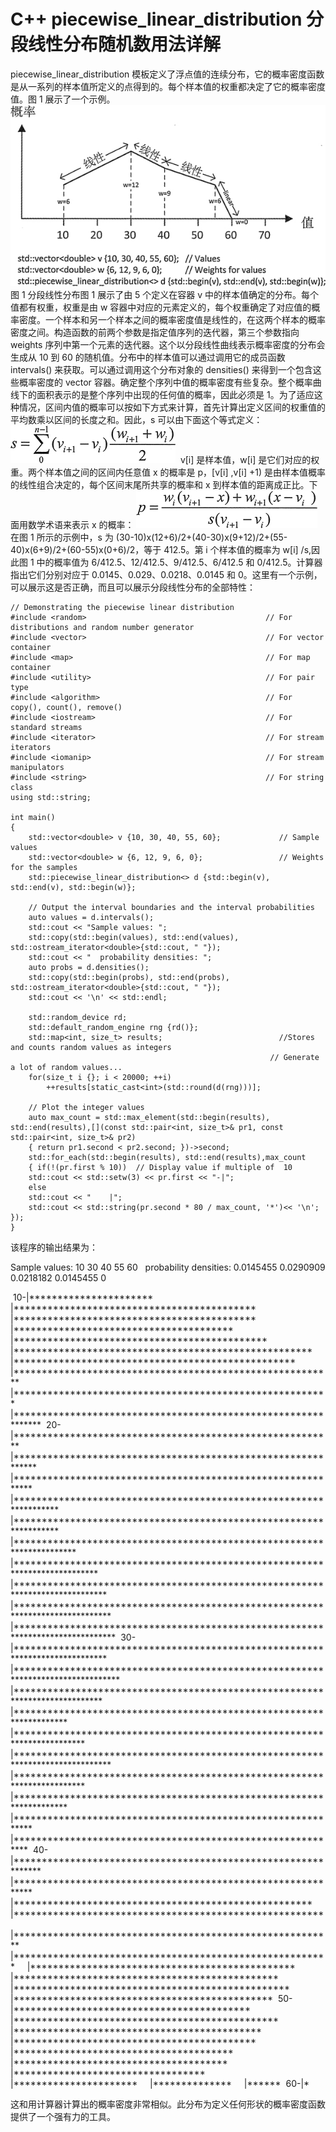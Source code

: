 # C++ piecewise_linear_distribution 分段线性分布随机数用法详解

piecewise_linear_distribution 模板定义了浮点值的连续分布，它的概率密度函数是从一系列的样本值所定义的点得到的。每个样本值的权重都决定了它的概率密度值。图 1 展示了一个示例。
![](img/37c9e1075c69ca8367a5e66f88796239.jpg)图 1 分段线性分布图 1 展示了由 5 个定义在容器 v 中的样本值确定的分布。每个值都有权重，权重是由 w 容器中对应的元素定义的，每个权重确定了对应值的概率密度。一个样本和另一个样本之间的概率密度值是线性的，在这两个样本的概率密度之间。构造函数的前两个参数是指定值序列的迭代器，第三个参数指向 weights 序列中第一个元素的迭代器。这个以分段线性曲线表示概率密度的分布会生成从 10 到 60 的随机值。分布中的样本值可以通过调用它的成员函数 intervals() 来获取。可以通过调用这个分布对象的 densities() 来得到一个包含这些概率密度的 vector 容器。确定整个序列中值的概率密度有些复杂。整个概率曲线下的面积表示的是整个序列中出现的任何值的概率，因此必须是 1。为了适应这种情况，区间内值的概率可以按如下方式来计算，首先计算出定义区间的权重值的平均数乘以区间的长度之和。因此，s 可以由下面这个等式定义：
![](img/54edca69ad045c4b99d3834b6d839388.jpg)
 v[i] 是样本值，w[i] 是它们对应的权重。两个样本值之间的区间内任意值 x 的概率是 p，[v[i] ,v[i] +1) 是由样本值概率的线性组合决定的，每个区间末尾所共享的概率和 x 到样本值的距离成正比。下面用数学术语来表示 x 的概率：
![](img/4cec66d9820fa9f5057f5e54dcd9c271.jpg)在图 1 所示的示例中，s 为 (30-10)x(12+6)/2+(40-30)x(9+12)/2+(55-40)x(6+9)/2+(60-55)x(0+6)/2，等于 412.5。第 i 个样本值的概率为 w[i] /s,因此图 1 中的概率值为 6/412.5、12/412.5、9/412.5、6/412.5 和 0/412.5。计算器指出它们分别对应于 0.0145、0.029、0.0218、0.0145 和 0。这里有一个示例，可以展示这是否正确，而且可以展示分段线性分布的全部特性：

```
// Demonstrating the piecewise linear distribution
#include <random>                                        // For distributions and random number generator
#include <vector>                                        // For vector container
#include <map>                                           // For map container
#include <utility>                                       // For pair type
#include <algorithm>                                     // For copy(), count(), remove()
#include <iostream>                                      // For standard streams
#include <iterator>                                      // For stream iterators
#include <iomanip>                                       // For stream manipulators
#include <string>                                        // For string class
using std::string;

int main()
{
    std::vector<double> v {10, 30, 40, 55, 60};             // Sample values
    std::vector<double> w {6, 12, 9, 6, 0};                 // Weights for the samples
    std::piecewise_linear_distribution<> d {std::begin(v), std::end(v), std::begin(w)};

    // Output the interval boundaries and the interval probabilities
    auto values = d.intervals();
    std::cout << "Sample values: ";
    std::copy(std::begin(values), std::end(values), std::ostream_iterator<double>{std::cout, " "});
    std::cout << "  probability densities: ";
    auto probs = d.densities();
    std::copy(std::begin(probs), std::end(probs), std::ostream_iterator<double>{std::cout, " "});
    std::cout << '\n' << std::endl;

    std::random_device rd;
    std::default_random_engine rng {rd()};
    std::map<int, size_t> results;                          //Stores and counts random values as integers
                                                          // Generate a lot of random values...
    for(size_t i {}; i < 20000; ++i)
        ++results[static_cast<int>(std::round(d(rng)))];

    // Plot the integer values
    auto max_count = std::max_element(std::begin(results), std::end(results),[](const std::pair<int, size_t>& pr1, const std::pair<int, size_t>& pr2)
    { return pr1.second < pr2.second; })->second;
    std::for_each(std::begin(results), std::end(results),max_count
    { if(!(pr.first % 10))  // Display value if multiple of  10
    std::cout << std::setw(3) << pr.first << "-|";
    else
    std::cout << "    |";
    std::cout << std::string(pr.second * 80 / max_count, '*')<< '\n'; });
}
```

该程序的输出结果为：

Sample values: 10 30 40 55 60   probability densities: 0.0145455 0.0290909 0.0218182 0.0145455 0

 10-|**********************
    |*******************************************
    |*******************************************
    |***************************************
    |*********************************************
    |*****************************************************
    |**************************************************
    |*********************************************************
    |********************************************************
    |**************************************************************
 20-|*********************************************************
    |*************************************************************
    |************************************************************
    |******************************************************************
    |******************************************************************
    |**********************************************************************
    |***************************************************************************
    |*****************************************************************************
    |******************************************************************************
    |*******************************************************************************
 30-|*****************************************************************************
    |********************************************************************************
    |****************************************************************************
    |********************************************************************
    |************************************************************************
    |******************************************************************************
    |************************************************************************
    |********************************************************************
    |************************************************************
    |***********************************************************
 40-|**************************************************************
    |************************************************************
    |*****************************************************
    |*******************************************************
    |*********************************************************
    |********************************************************
    |***********************************************
    |***********************************************
    |*************************************************
    |**********************************************
 50-|******************************************
    |***********************************************
    |********************************************
    |*******************************************
    |***************************************
    |**************************************
    |**********************************
    |**********************
    |**************
    |******
 60-|*

这和用计算器计算出的概率密度非常相似。此分布为定义任何形状的概率密度函数提供了一个强有力的工具。